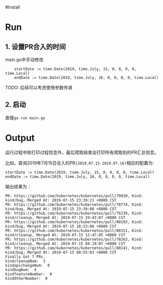#Install

# Run
## 1. 设置PR合入的时间
main.go中手动修改
```
	startDate := time.Date(2019, time.July, 15, 0, 0, 0, 0, time.Local)
	endDate := time.Date(2019, time.July, 16, 0, 0, 0, 0, time.Local)
```

TODO: 后续可以考虑使用参数传递

## 2. 启动
直接`go run main.go`

# Output
运行过程中除打印过程信息外，最后爬取结束会打印所有爬取到的PR汇总信息。

比如，查询2019年7月15日合入的PR`[2019.07.15-2019.07.16)`相应的配置为:
```	
startDate := time.Date(2019, time.July, 15, 0, 0, 0, 0, time.Local)
endDate := time.Date(2019, time.July, 16, 0, 0, 0, 0, time.Local)
```

输出结果为：
```
PR: https://github.com/kubernetes/kubernetes/pull/79920, Kind: kind/bug, Merged At: 2019-07-15 23:39:21 +0800 CST
PR: https://github.com/kubernetes/kubernetes/pull/78774, Kind: kind/bug, Merged At: 2019-07-15 23:39:08 +0800 CST
PR: https://github.com/kubernetes/kubernetes/pull/76239, Kind: kind/cleanup, Merged At: 2019-07-15 19:43:07 +0800 CST
PR: https://github.com/kubernetes/kubernetes/pull/80103, Kind: kind/bug, Merged At: 2019-07-15 18:23:06 +0800 CST
PR: https://github.com/kubernetes/kubernetes/pull/80151, Kind: kind/cleanup, Merged At: 2019-07-15 12:47:05 +0800 CST
PR: https://github.com/kubernetes/kubernetes/pull/78263, Kind: kind/cleanup, Merged At: 2019-07-15 04:19:07 +0800 CST
PR: https://github.com/kubernetes/kubernetes/pull/80141, Kind: kind/bug, Merged At: 2019-07-15 00:55:03 +0800 CST
Finally Got 7 PRs.
kindcleanupNum:  3
kindapichangeNum:  0
kindbugNum:  4
kindfeatureNumber:  0
kindOtherNumber:  0
```